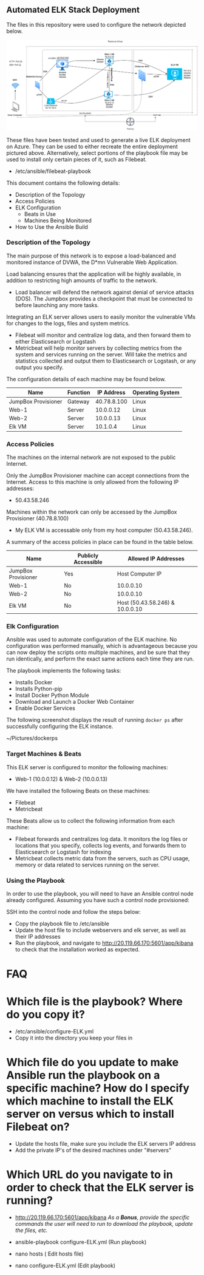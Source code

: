 ## Automated ELK Stack Deployment

The files in this repository were used to configure the network depicted below.

![Alt text](https://github.com/CyberTarek/Security/blob/main/Diagrams/Network-Diagram.drawio.png)

These files have been tested and used to generate a live ELK deployment on Azure. They can be used to either recreate the entire deployment pictured above. Alternatively, select portions of the playbook file may be used to install only certain pieces of it, such as Filebeat.

  - /etc/ansible/filebeat-playbook

This document contains the following details:
- Description of the Topology
- Access Policies
- ELK Configuration
  - Beats in Use
  - Machines Being Monitored
- How to Use the Ansible Build


### Description of the Topology

The main purpose of this network is to expose a load-balanced and monitored instance of DVWA, the D*mn Vulnerable Web Application.

Load balancing ensures that the application will be highly available, in addition to restricting high amounts of traffic to the network.
- Load balancer will defend the network against denial of service attacks (DOS). The Jumpbox provides a checkpoint that must be connected to before launching any more tasks. 

Integrating an ELK server allows users to easily monitor the vulnerable VMs for changes to the logs, files and system metrics.
- Filebeat will monitor and centralize log data, and then forward them to either Elasticsearch or Logstash
- Metricbeat will help monitor servers by collecting metrics from the system and services running on the server. Will take the metrics and statistics collected and output them to Elasticsearch or Logstash, or any output you specify.

The configuration details of each machine may be found below.

| Name                | Function | IP Address  | Operating System |
|---------------------|----------|-------------|------------------|
| JumpBox Provisioner | Gateway  | 40.78.8.100 | Linux            |
| Web-1               | Server   | 10.0.0.12   | Linux            |
| Web-2               | Server   | 10.0.0.13   | Linux            |
| Elk VM              | Server   | 10.1.0.4    | Linux            |

### Access Policies

The machines on the internal network are not exposed to the public Internet. 

Only the JumpBox Provisioner machine can accept connections from the Internet. Access to this machine is only allowed from the following IP addresses:
- 50.43.58.246

Machines within the network can only be accessed by the JumpBox Provisioner (40.78.8.100)
- My ELK VM is accessable only from my host computer (50.43.58.246).

A summary of the access policies in place can be found in the table below.

| Name                | Publicly Accessible | Allowed IP Addresses            |
|---------------------|---------------------|---------------------------------|
| JumpBox Provisioner | Yes                 | Host Computer IP                |
| Web-1               | No                  | 10.0.0.10                       |
| Web-2               | No                  | 10.0.0.10                       |
| Elk VM              | No                  | Host (50.43.58.246) & 10.0.0.10 |


### Elk Configuration

Ansible was used to automate configuration of the ELK machine. No configuration was performed manually, which is advantageous because you can now deploy the scripts onto multiple machines, and be sure that they run identically, and perform the exact same actions each time they are run.

The playbook implements the following tasks:
- Installs Docker
- Installs Python-pip
- Install Docker Python Module
- Download and Launch a Docker Web Container
- Enable Docker Services

The following screenshot displays the result of running `docker ps` after successfully configuring the ELK instance.

~/Pictures/dockerps

### Target Machines & Beats

This ELK server is configured to monitor the following machines:
- Web-1 (10.0.0.12) & Web-2 (10.0.0.13)

We have installed the following Beats on these machines:
- Filebeat
- Metricbeat

These Beats allow us to collect the following information from each machine:
- Filebeat forwards and centralizes log data. It monitors the log files or locations that you specify, collects log events, and forwards them to Elasticsearch or Logstash for indexing
- Metricbeat collects metric data from the servers, such as CPU usage, memory or data related to services running on the server.

### Using the Playbook
In order to use the playbook, you will need to have an Ansible control node already configured. Assuming you have such a control node provisioned: 

SSH into the control node and follow the steps below:
- Copy the playbook file to /etc/ansible
- Update the host file to include webservers and elk server, as well as their IP addresses
- Run the playbook, and navigate to http://20.119.66.170:5601/app/kibana to check that the installation worked as expected.

# FAQ

# Which file is the playbook? Where do you copy it?
- /etc/ansible/configure-ELK.yml
- Copy it into the directory you keep your files in
# Which file do you update to make Ansible run the playbook on a specific machine? How do I specify which machine to install the ELK server on versus which to install Filebeat on?
- Update the hosts file, make sure you include the ELK servers IP address
- Add the private IP's of the desired machines under "#servers"

# Which URL do you navigate to in order to check that the ELK server is running?
- http://20.119.66.170:5601/app/kibana
_As a **Bonus**, provide the specific commands the user will need to run to download the playbook, update the files, etc._

- ansible-playbook configure-ELK.yml  (Run playbook)
- nano hosts                          ( Edit hosts file)
- nano configure-ELK.yml              (Edit playbook) 
